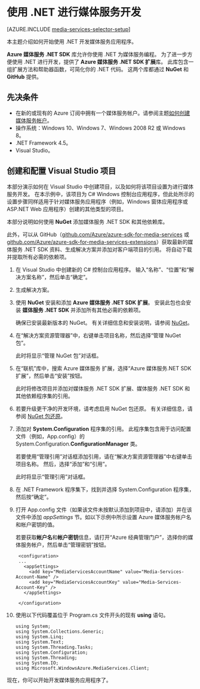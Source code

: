 <properties
    pageTitle="如何设置计算机以使用 .NET 进行媒体服务开发"
    description="了解使用适用于 .NET 的媒体服务 SDK 进行媒体服务开发所要满足的先决条件。 此外，了解如何创建 Visual Studio 应用程序。"
    services="media-services"
    documentationcenter=""
    author="juliako"
    manager="erikre"
    editor=""
    translationtype="Human Translation" />
<tags
    ms.assetid="ec2804c7-c656-4fbf-b3e4-3f0f78599a7f"
    ms.service="media-services"
    ms.workload="media"
    ms.tgt_pltfrm="na"
    ms.devlang="dotnet"
    ms.topic="article"
    ms.date="03/07/2017"
    wacn.date="04/24/2017"
    ms.author="juliako"
    ms.sourcegitcommit="a114d832e9c5320e9a109c9020fcaa2f2fdd43a9"
    ms.openlocfilehash="eee3696e8a586206ecbd9b4088cff3ea2eea235d"
    ms.lasthandoff="04/14/2017" />

# <a name="media-services-development-with-net"></a>使用 .NET 进行媒体服务开发
[AZURE.INCLUDE [media-services-selector-setup](../../includes/media-services-selector-setup.md)]

本主题介绍如何开始使用 .NET 开发媒体服务应用程序。

**Azure 媒体服务 .NET SDK** 库允许你使用 .NET 为媒体服务编程。 为了进一步方便使用 .NET 进行开发，提供了 **Azure 媒体服务 .NET SDK 扩展**库。 此库包含一组扩展方法和帮助器函数，可简化你的 .NET 代码。 这两个库都通过 **NuGet** 和 **GitHub** 提供。

## <a name="prerequisites"></a>先决条件
* 在新的或现有的 Azure 订阅中拥有一个媒体服务帐户。请参阅主题[如何创建媒体服务帐户](/documentation/articles/media-services-create-account/)。
* 操作系统：Windows 10、Windows 7、Windows 2008 R2 或 Windows 8。
* .NET Framework 4.5。
* Visual Studio。

## <a name="create-and-configure-a-visual-studio-project"></a>创建和配置 Visual Studio 项目
本部分演示如何在 Visual Studio 中创建项目，以及如何将该项目设置为进行媒体服务开发。  在本示例中，该项目为 C# Windows 控制台应用程序，但此处所示的设置步骤同样适用于针对媒体服务应用程序（例如，Windows 窗体应用程序或 ASP.NET Web 应用程序）创建的其他类型的项目。

本部分说明如何使用 **NuGet** 添加媒体服务 .NET SDK 和其他依赖库。

此外，可以从 GitHub（[github.com/Azure/azure-sdk-for-media-services](https://github.com/Azure/azure-sdk-for-media-services) 或 [github.com/Azure/azure-sdk-for-media-services-extensions](https://github.com/Azure/azure-sdk-for-media-services-extensions)）获取最新的媒体服务 .NET SDK 资料、生成解决方案并添加对客户端项目的引用。 将自动下载并提取所有必需的依赖项。

1. 在 Visual Studio 中创建新的 C# 控制台应用程序。 输入“名称”、“位置”和“解决方案名称”，然后单击“确定”。
2. 生成解决方案。
3. 使用 **NuGet** 安装和添加 **Azure 媒体服务 .NET SDK 扩展**。 安装此包也会安装 **媒体服务 .NET SDK** 并添加所有其他必需的依赖项。
   
    确保已安装最新版本的 NuGet。 有关详细信息和安装说明，请参阅 [NuGet](http://nuget.codeplex.com/)。
4. 在“解决方案资源管理器”中，右键单击项目名称，然后选择“管理 NuGet 包”。
   
    此时将显示“管理 NuGet 包”对话框。
5. 在“联机”库中，搜索 Azure 媒体服务 扩展，选择“Azure 媒体服务.NET SDK 扩展”，然后单击“安装”按钮。
   
    此时将修改项目并添加对媒体服务 .NET SDK 扩展、媒体服务 .NET SDK 和其他依赖程序集的引用。
6. 若要升级更干净的开发环境，请考虑启用 NuGet 包还原。 有关详细信息，请参阅 [NuGet 包还原](http://docs.nuget.org/consume/package-restore)。
7. 添加对 **System.Configuration** 程序集的引用。 此程序集包含用于访问配置文件（例如，App.config）的 System.Configuration.**ConfigurationManager** 类。
   
    若要使用“管理引用”对话框添加引用，请在“解决方案资源管理器”中右键单击项目名称。 然后，选择“添加”和“引用”。
   
    此时将显示“管理引用”对话框。
8. 在 .NET Framework 程序集下，找到并选择 System.Configuration 程序集，然后按“确定”。
9. 打开 App.config 文件（如果该文件未按默认添加到项目中，请添加）并在该文件中添加 *appSettings* 节。如以下示例中所示设置 Azure 媒体服务帐户名和帐户密钥的值。

    若要获取**帐户名**和**帐户密钥**信息，请打开“Azure 经典管理门户”，选择你的媒体服务帐户，然后单击“管理密钥”按钮。


    	<configuration>
    	...
    	  <appSettings>
    	    <add key="MediaServicesAccountName" value="Media-Services-Account-Name" />
    	    <add key="MediaServicesAccountKey" value="Media-Services-Account-Key" />
    	  </appSettings>
    	  
    	</configuration>

10. 使用以下代码覆盖位于 Program.cs 文件开头的现有 **using** 语句。

		using System;
		using System.Collections.Generic;
		using System.Linq;
		using System.Text;
		using System.Threading.Tasks;
		using System.Configuration;
		using System.Threading;
		using System.IO;
		using Microsoft.WindowsAzure.MediaServices.Client;

现在，你可以开始开发媒体服务应用程序了。
<!--Update_Description:wording update-->